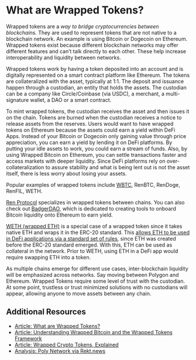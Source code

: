 # What are Wrapped Tokens?

Wrapped tokens are a _way to bridge cryptocurrencies between blockchains._ They are used to represent tokens that are not native to a blockchain network. An example is using Bitcoin or Dogecoin on Ethereum. Wrapped tokens exist because different blockchain networks may offer different features and can’t talk directly to each other. These help increase interoperability and liquidity between networks.

Wrapped tokens work by having a token deposited into an account and is digitally represented on a smart contract platform like Ethereum. The tokens are collateralized with the asset, typically at 1:1. The deposit and issuance happen through a custodian, an entity that holds the assets. The custodian can be a company like Circle/Coinbase (via USDC), a merchant, a multi-signature wallet, a DAO or a smart contract.

To mint wrapped tokens, the custodian receives the asset and then issues it on the chain. Tokens are burned when the custodian receives a notice to release assets from the reserves. Users would want to have wrapped tokens on Ethereum because the assets could earn a yield within DeFi Apps. Instead of your Bitcoin or Dogecoin only gaining value through price appreciation, you can earn a yield by lending it on DeFi platforms. By putting your idle assets to work, you could earn a stream of funds. Also, by using Wrapped Bitcoin on Ethereum, you can settle transactions faster and access markets with deeper liquidity. Since DeFi platforms rely on over-collateralization to assure stability and what is being lent out is not the asset itself, there is less worry about losing your assets.

Popular examples of wrapped tokens include [WBTC](https://wbtc.network/), RenBTC, RenDoge, RenFIL, WETH.

[Ren Protocol](https://medium.com/renproject/how-renvm-actually-works-c2f76a2630c4) specializes in wrapped tokens between chains. You can also check out [BadgerDAO](https://badgerdao.medium.com/introducing-badger-dao-ed47a586c619), which is dedicated to creating tools to onboard Bitcoin liquidity onto Ethereum to earn yield.

[WETH (wrapped ETH)](https://weth.io/) is a special case of a wrapped token since it takes native ETH and wraps it in the ERC-20 standard. This [allows ETH to be used in DeFi applications via a standard set of rules](https://yos.io/2019/07/13/smart-contract-extensibility-wrapped-tokens/), since ETH was created before the ERC-20 standard emerged. With this, ETH can be used as collateral in the network. Prior to WETH, using ETH in a DeFi app would require swapping ETH into a token.

As multiple chains emerge for different use cases, inter-blockchain liquidity will be emphasized across networks. Say moving between Polygon and Ethereum. Wrapped Tokens require some level of trust with the custodian. At some point, trustless or trust minimized solutions with no custodians will appear, allowing anyone to move assets between any chain.

## Additional Resources

- [Article: What are Wrapped Tokens?](https://academy.binance.com/en/articles/what-are-wrapped-tokens)
- [Article: Understanding Wrapped Bitcoin and the Wrapped Tokens Framework](https://medium.com/nerd-for-tech/understanding-wrapped-bitcoin-and-the-wrapped-tokens-framework-6ed45e52acdb)
- [Article: Wrapped Crypto Tokens, Explained](https://cointelegraph.com/explained/wrapped-crypto-tokens-explained)
- [Analysis: Poly Network via Rekt.news](https://www.rekt.news/polynetwork-rekt/)
